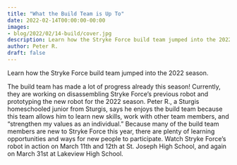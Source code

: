 ```yaml
---
title: "What the Build Team is Up To"
date: 2022-02-14T00:00:00-00:00
images:
- blog/2022/02/14-build/cover.jpg
description: Learn how the Stryke Force build team jumped into the 2022 season.
author: Peter R.
draft: false
---
```

Learn how the Stryke Force build team jumped into the 2022 season.

<!--more-->
The build team has made a lot of progress already this season! Currently, they are working on disassembling Stryke Force’s previous robot and prototyping the new robot for the 2022 season. Peter R., a Sturgis homeschooled junior from Sturgis, says he enjoys the build team because this team allows him to learn new skills, work with other team members, and “strengthen my values as an individual.” Because many of the build team members are new to Stryke Force this year, there are plenty of learning opportunities and ways for new people to participate. Watch Stryke Force’s robot in action on March 11th and 12th at St. Joseph High School, and again on March 31st at Lakeview High School.
